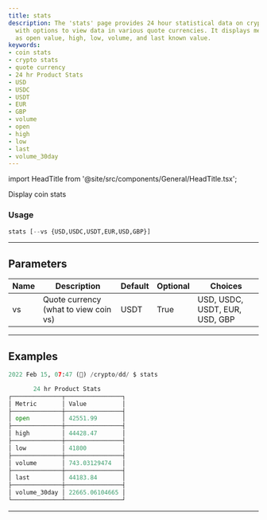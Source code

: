 ```yaml
---
title: stats
description: The 'stats' page provides 24 hour statistical data on cryptocurrencies
  with options to view data in various quote currencies. It displays metrics such
  as open value, high, low, volume, and last known value.
keywords:
- coin stats
- crypto stats
- quote currency
- 24 hr Product Stats
- USD
- USDC
- USDT
- EUR
- GBP
- volume
- open
- high
- low
- last
- volume_30day
---
```


import HeadTitle from '@site/src/components/General/HeadTitle.tsx';

<HeadTitle title="stats - Dd - Crypto - Reference | OpenBB Terminal Docs" />

Display coin stats

### Usage

```python
stats [--vs {USD,USDC,USDT,EUR,USD,GBP}]
```

---

## Parameters

| Name | Description | Default | Optional | Choices |
| ---- | ----------- | ------- | -------- | ------- |
| vs | Quote currency (what to view coin vs) | USDT | True | USD, USDC, USDT, EUR, USD, GBP |


---

## Examples

```python
2022 Feb 15, 07:47 (🦋) /crypto/dd/ $ stats

       24 hr Product Stats
┌──────────────┬────────────────┐
│ Metric       │ Value          │
├──────────────┼────────────────┤
│ open         │ 42551.99       │
├──────────────┼────────────────┤
│ high         │ 44428.47       │
├──────────────┼────────────────┤
│ low          │ 41800          │
├──────────────┼────────────────┤
│ volume       │ 743.03129474   │
├──────────────┼────────────────┤
│ last         │ 44183.84       │
├──────────────┼────────────────┤
│ volume_30day │ 22665.06104665 │
└──────────────┴────────────────┘
```
---
